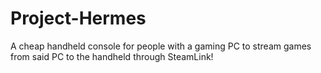 # Project-Hermes
A cheap handheld console for people with a gaming PC to stream games from said PC to the handheld through SteamLink!
